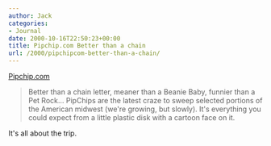 ```yaml
---
author: Jack
categories:
- Journal
date: 2000-10-16T22:50:23+00:00
title: Pipchip.com Better than a chain
url: /2000/pipchipcom-better-than-a-chain/
---
```


[Pipchip.com][1]
  


> Better than a chain letter, meaner than a Beanie Baby, funnier than a Pet Rock&#8230; PipChips are the latest craze to sweep selected portions of the American midwest (we're growing, but slowly). It's everything you could expect from a little plastic disk with a cartoon face on it.

  
> 

It's all about the trip.

 [1]: http://web.archive.org/web/20070908183925/http://www.pipchip.com:80/